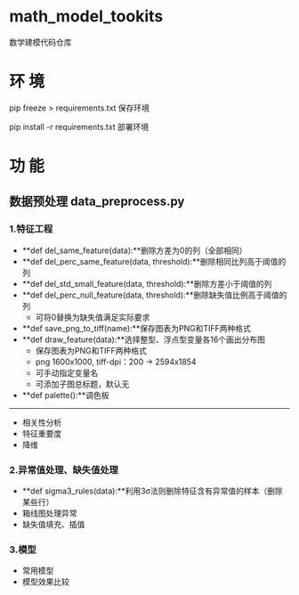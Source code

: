 # math_model_tookits
数学建模代码仓库

# 环 境
pip freeze > requirements.txt 保存环境

pip install -r requirements.txt 部署环境
# 功 能
## 数据预处理 data_preprocess.py
### 1.特征工程 
- **def del_same_feature(data):**删除方差为0的列（全部相同）
- **def del_perc_same_feature(data, threshold):**删除相同比列高于阈值的列
- **def del_std_small_feature(data, threshold):**删除方差小于阈值的列
- **def del_perc_null_feature(data, threshold):**删除缺失值比例高于阈值的列
  - 可将0替换为缺失值满足实际要求
- **def save_png_to_tiff(name):**保存图表为PNG和TIFF两种格式
- **def draw_feature(data):**选择整型、浮点型变量各16个画出分布图
  - 保存图表为PNG和TIFF两种格式
  - png 1600x1000, tiff-dpi：200 → 2594x1854
  - 可手动指定变量名
  - 可添加子图总标题，默认无
- **def palette():**调色板
---
- 相关性分析
- 特征重要度
- 降维
### 2.异常值处理、缺失值处理
- **def sigma3_rules(data):**利用3σ法则删除特征含有异常值的样本（删除某些行）
- 箱线图处理异常
- 缺失值填充、插值
### 3.模型
- 常用模型
- 模型效果比较